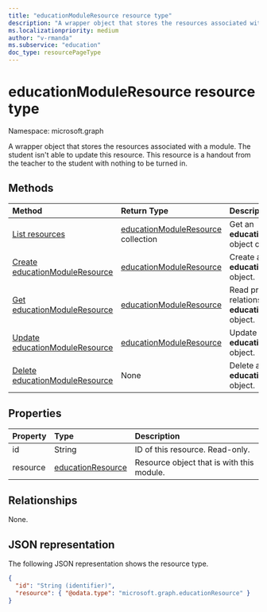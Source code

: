```yaml
---
title: "educationModuleResource resource type"
description: "A wrapper object that stores the resources associated with a module."
ms.localizationpriority: medium
author: "v-rmanda"
ms.subservice: "education"
doc_type: resourcePageType
---
```


# educationModuleResource resource type

Namespace: microsoft.graph

A wrapper object that stores the resources associated with a module. The student isn't able to update this resource. This resource is a handout from the teacher to the student with nothing to be turned in.

## Methods

| Method                                                                     | Return Type                                                      | Description                                                                 |
| :------------------------------------------------------------------------- | :--------------------------------------------------------------- | :-------------------------------------------------------------------------- |
| [List resources](../api/educationmodule-list-resources.md)                 | [educationModuleResource](educationmoduleresource.md) collection | Get an **educationModuleResource** object collection.                       |
| [Create educationModuleResource](../api/educationmodule-post-resources.md) | [educationModuleResource](educationmoduleresource.md)            | Create and return an **educationModuleResource** object.                    |
| [Get educationModuleResource](../api/educationmoduleresource-get.md)       | [educationModuleResource](educationmoduleresource.md)            | Read properties and relationships of an **educationModuleResource** object. |
| [Update educationModuleResource](../api/educationmoduleresource-update.md) | [educationModuleResource](educationmoduleresource.md)            | Update an **educationModuleResource** object.                               |
| [Delete educationModuleResource](../api/educationmoduleresource-delete.md) | None                                                             | Delete an **educationModuleResource** object.                               |

## Properties

| Property | Type                                      | Description                                                |
| :------- | :---------------------------------------- | :--------------------------------------------------------- |
| id       | String                                    | ID of this resource. Read-only.                            |
| resource | [educationResource](educationresource.md) | Resource object that is with this module. |

## Relationships

None.

## JSON representation
The following JSON representation shows the resource type.

<!-- {
  "blockType": "resource",
  "optionalProperties": [

  ],
  "@odata.type": "microsoft.graph.educationModuleResource"
}-->

```json
{
  "id": "String (identifier)",
  "resource": { "@odata.type": "microsoft.graph.educationResource" }
}
```
